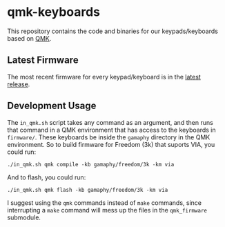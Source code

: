 # qmk-keyboards

This repository contains the code and binaries for our keypads/keyboards based on [QMK](https://github.com/qmk/qmk_firmware).

## Latest Firmware

The most recent firmware for every keypad/keyboard is in the [latest release](https://github.com/gamaPhy/qmk-keyboards/releases/latest).

## Development Usage

The `in_qmk.sh` script takes any command as an argument, and then runs that command in a QMK environment that has access to the keyboards in `firmware/`. These keyboards be inside the `gamaphy` directory in the QMK environment. So to build firmware for Freedom (3k) that suports VIA, you could run:

    ./in_qmk.sh qmk compile -kb gamaphy/freedom/3k -km via

And to flash, you could run:

    ./in_qmk.sh qmk flash -kb gamaphy/freedom/3k -km via

I suggest using the `qmk` commands instead of `make` commands, since interrupting a `make` command will mess up the files in the `qmk_firmware` submodule.

